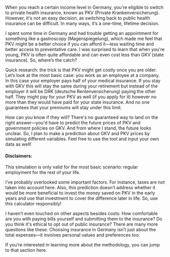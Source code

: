
When you reach a certain income level in Germany, you're eligible to switch to private health insurance, known as PKV (Private Krankenversicherung). However, it's not an easy decision, as switching back to public health insurance can be difficult. In many ways, it’s a one-time, lifetime decision.

I spent some time in Germany and had trouble getting an appointment for something like a gastroscopy (Magenspiegelung), which made me feel that PKV might be a better choice if you can afford it—less waiting time and better access to preventative care. I was surprised to learn that when you're young, PKV is often quite affordable and can even cost less than GKV (state insurance). So, where’s the catch?

Quick research: the trick is that PKV might get costly once you are older. Let’s look at the most basic case: you work as an employee at a company. In this case your employer pays half of your medical insurance. If you stay with GKV this will stay the same during your retirement but instead of the employer it will be DRK (deutsche Rentenversicherung) paying the other half. They might pay for your PKV as well (if you apply for it) however no more than they would have paid for your state insurance. And no one guarantees that your premiums will stay under this limit. 

How can you know if they will? There's no guaranteed way to land on the right answer—you'd have to predict the future prices of PKV and government policies on GKV. And from where I stand, the future looks unclear. So, I plan to make a prediction about GKV and PKV prices by simulating different variables. Feel free to use the tool and input your own data as well!


#### Disclaimers:
This simulation is only valid for the most basic scenario: regular employment for the rest of your life.

I’ve probably overlooked some important factors. For instance, taxes are not taken into account here. Also, this prediction doesn’t address whether it would be more beneficial to invest the money saved on PKV in the early years and use that investment to cover the difference later in life. So, use this calculator responsibly!

I haven’t even touched on other aspects besides costs: How comfortable are you with paying bills yourself and submitting them to the insurance? Do you think it's ethical to opt out of public insurance? There are many more questions like these. Choosing insurance in Germany isn’t just about the total expenses—it involves personal values and preferences too.

If you’re interested in learning more about the methodology, you can jump to that section here.
